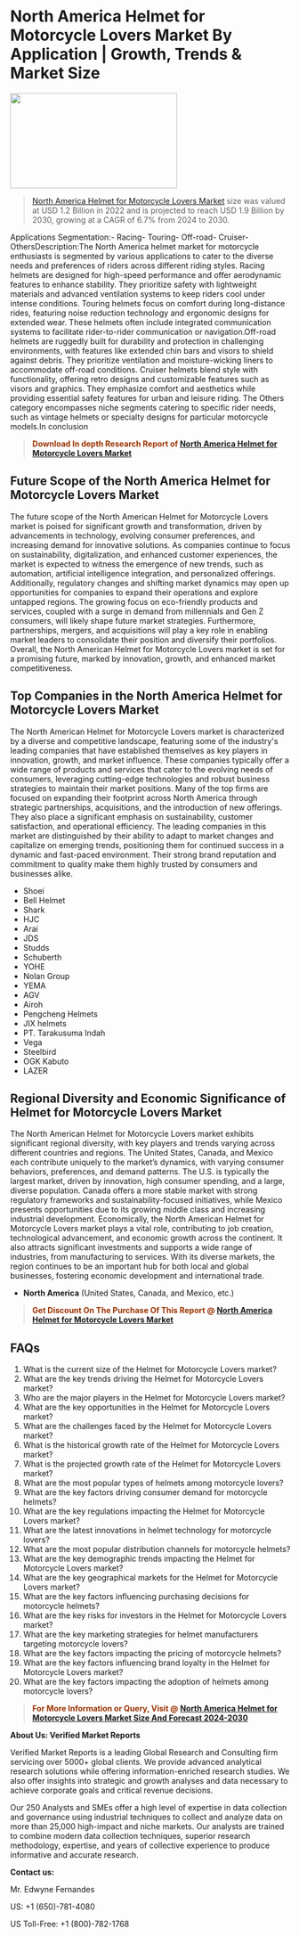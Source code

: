 <p><h1>North America Helmet for Motorcycle Lovers Market By Application | Growth, Trends & Market Size</h1><p><img class="aligncenter size-medium wp-image-105565" src="https://ffe5etoiles.com/wp-content/uploads/2025/01/MST7-300x171.png" alt="" width="300" height="171" /></p><blockquote><p><a href="https://www.verifiedmarketreports.com/download-sample/?rid=519784&utm_source=Github-NA&utm_medium=358" target="_blank">North America Helmet for Motorcycle Lovers Market</a> size was valued at USD 1.2 Billion in 2022 and is projected to reach USD 1.9 Billion by 2030, growing at a CAGR of 6.7% from 2024 to 2030.</p></blockquote>Applications Segmentation:- Racing- Touring- Off-road- Cruiser- OthersDescription:The North America helmet market for motorcycle enthusiasts is segmented by various applications to cater to the diverse needs and preferences of riders across different riding styles. Racing helmets are designed for high-speed performance and offer aerodynamic features to enhance stability. They prioritize safety with lightweight materials and advanced ventilation systems to keep riders cool under intense conditions. Touring helmets focus on comfort during long-distance rides, featuring noise reduction technology and ergonomic designs for extended wear. These helmets often include integrated communication systems to facilitate rider-to-rider communication or navigation.Off-road helmets are ruggedly built for durability and protection in challenging environments, with features like extended chin bars and visors to shield against debris. They prioritize ventilation and moisture-wicking liners to accommodate off-road conditions. Cruiser helmets blend style with functionality, offering retro designs and customizable features such as visors and graphics. They emphasize comfort and aesthetics while providing essential safety features for urban and leisure riding. The Others category encompasses niche segments catering to specific rider needs, such as vintage helmets or specialty designs for particular motorcycle models.In conclusion</p><blockquote><p><span style="color: #993300;"><strong>Download In depth Research Report of <a href="https://www.verifiedmarketreports.com/download-sample/?rid=519784&utm_source=Github-NA&utm_medium=358">North America Helmet for Motorcycle Lovers Market</a></strong></span></p></blockquote><h2>Future Scope of the North America Helmet for Motorcycle Lovers Market</h2><p>The future scope of the North American Helmet for Motorcycle Lovers market is poised for significant growth and transformation, driven by advancements in technology, evolving consumer preferences, and increasing demand for innovative solutions. As companies continue to focus on sustainability, digitalization, and enhanced customer experiences, the market is expected to witness the emergence of new trends, such as automation, artificial intelligence integration, and personalized offerings. Additionally, regulatory changes and shifting market dynamics may open up opportunities for companies to expand their operations and explore untapped regions. The growing focus on eco-friendly products and services, coupled with a surge in demand from millennials and Gen Z consumers, will likely shape future market strategies. Furthermore, partnerships, mergers, and acquisitions will play a key role in enabling market leaders to consolidate their position and diversify their portfolios. Overall, the North American Helmet for Motorcycle Lovers market is set for a promising future, marked by innovation, growth, and enhanced market competitiveness.</p><h2>Top Companies in the North America Helmet for Motorcycle Lovers Market</h2><p>The North American Helmet for Motorcycle Lovers market is characterized by a diverse and competitive landscape, featuring some of the industry's leading companies that have established themselves as key players in innovation, growth, and market influence. These companies typically offer a wide range of products and services that cater to the evolving needs of consumers, leveraging cutting-edge technologies and robust business strategies to maintain their market positions. Many of the top firms are focused on expanding their footprint across North America through strategic partnerships, acquisitions, and the introduction of new offerings. They also place a significant emphasis on sustainability, customer satisfaction, and operational efficiency. The leading companies in this market are distinguished by their ability to adapt to market changes and capitalize on emerging trends, positioning them for continued success in a dynamic and fast-paced environment. Their strong brand reputation and commitment to quality make them highly trusted by consumers and businesses alike.</p><p><ul><li>Shoei </li><li> Bell Helmet </li><li> Shark </li><li> HJC </li><li> Arai </li><li> JDS </li><li> Studds </li><li> Schuberth </li><li> YOHE </li><li> Nolan Group </li><li> YEMA </li><li> AGV </li><li> Airoh </li><li> Pengcheng Helmets </li><li> JIX helmets </li><li> PT. Tarakusuma Indah </li><li> Vega </li><li> Steelbird </li><li> OGK Kabuto </li><li> LAZER</li></ul></p><h2>Regional Diversity and Economic Significance of Helmet for Motorcycle Lovers Market</h2><p>The North American Helmet for Motorcycle Lovers market exhibits significant regional diversity, with key players and trends varying across different countries and regions. The United States, Canada, and Mexico each contribute uniquely to the market’s dynamics, with varying consumer behaviors, preferences, and demand patterns. The U.S. is typically the largest market, driven by innovation, high consumer spending, and a large, diverse population. Canada offers a more stable market with strong regulatory frameworks and sustainability-focused initiatives, while Mexico presents opportunities due to its growing middle class and increasing industrial development. Economically, the North American Helmet for Motorcycle Lovers market plays a vital role, contributing to job creation, technological advancement, and economic growth across the continent. It also attracts significant investments and supports a wide range of industries, from manufacturing to services. With its diverse markets, the region continues to be an important hub for both local and global businesses, fostering economic development and international trade.</p><ul> <li><strong>North America</strong> (United States, Canada, and Mexico, etc.)</li></ul><blockquote><p><span style="color: #993300;"><strong>Get Discount On The Purchase Of This Report @ <a href="https://www.verifiedmarketreports.com/ask-for-discount/?rid=519784&utm_source=Github-NA&utm_medium=358">North America Helmet for Motorcycle Lovers Market</a></strong></span></p></blockquote><h2>FAQs</h2><p><ol> <li>What is the current size of the Helmet for Motorcycle Lovers market?</div><div></li> <li>What are the key trends driving the Helmet for Motorcycle Lovers market?</div><div></li> <li>Who are the major players in the Helmet for Motorcycle Lovers market?</div><div></li> <li>What are the key opportunities in the Helmet for Motorcycle Lovers market?</div><div></li> <li>What are the challenges faced by the Helmet for Motorcycle Lovers market?</div><div></li> <li>What is the historical growth rate of the Helmet for Motorcycle Lovers market?</div><div></li> <li>What is the projected growth rate of the Helmet for Motorcycle Lovers market?</div><div></li> <li>What are the most popular types of helmets among motorcycle lovers?</div><div></li> <li>What are the key factors driving consumer demand for motorcycle helmets?</div><div></li> <li>What are the key regulations impacting the Helmet for Motorcycle Lovers market?</div><div></li> <li>What are the latest innovations in helmet technology for motorcycle lovers?</div><div></li> <li>What are the most popular distribution channels for motorcycle helmets?</div><div></li> <li>What are the key demographic trends impacting the Helmet for Motorcycle Lovers market?</div><div></li> <li>What are the key geographical markets for the Helmet for Motorcycle Lovers market?</div><div></li> <li>What are the key factors influencing purchasing decisions for motorcycle helmets?</div><div></li> <li>What are the key risks for investors in the Helmet for Motorcycle Lovers market?</div><div></li> <li>What are the key marketing strategies for helmet manufacturers targeting motorcycle lovers?</div><div></li> <li>What are the key factors impacting the pricing of motorcycle helmets?</div><div></li> <li>What are the key factors influencing brand loyalty in the Helmet for Motorcycle Lovers market?</div><div></li> <li>What are the key factors impacting the adoption of helmets among motorcycle lovers?</div><div></li></ol></p><blockquote><p><span style="color: #993300;"><strong>For More Information or Query, Visit @ <a href="https://www.verifiedmarketreports.com/product/helmet-for-motorcycle-lovers-market/">North America Helmet for Motorcycle Lovers Market Size And Forecast 2024-2030</a></strong></span></p></blockquote><p><strong>About Us: Verified Market Reports</strong></p><p>Verified Market Reports is a leading Global Research and Consulting firm servicing over 5000+ global clients. We provide advanced analytical research solutions while offering information-enriched research studies. We also offer insights into strategic and growth analyses and data necessary to achieve corporate goals and critical revenue decisions.</p><p>Our 250 Analysts and SMEs offer a high level of expertise in data collection and governance using industrial techniques to collect and analyze data on more than 25,000 high-impact and niche markets. Our analysts are trained to combine modern data collection techniques, superior research methodology, expertise, and years of collective experience to produce informative and accurate research.</p><p><strong>Contact us:</strong></p><p>Mr. Edwyne Fernandes</p><p>US: +1 (650)-781-4080</p><p>US Toll-Free: +1 (800)-782-1768</p>
